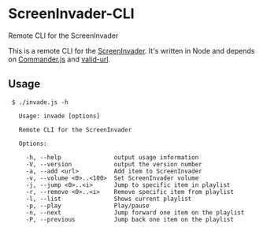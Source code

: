 # ScreenInvader-CLI
Remote CLI for the ScreenInvader

This is a remote CLI for the [ScreenInvader](https://github.com/screeninvader/ScreenInvader). It's written in Node and depends on [Commander.js](https://github.com/tj/commander.js) and [valid-url](https://www.npmjs.com/package/valid-url).

## Usage

``` 
 $ ./invade.js -h

   Usage: invade [options]

   Remote CLI for the ScreenInvader

   Options:

     -h, --help               output usage information
     -V, --version            output the version number
     -a, --add <url>          Add item to ScreenInvader
     -v, --volume <0>..<100>  Set ScreenInvader volume
     -j, --jump <0>..<i>      Jump to specific item in playlist
     -r, --remove <0>..<i>    Remove specific item from playlist
     -l, --list               Shows current playlist
     -p, --play               Play/pause
     -n, --next               Jump forward one item on the playlist
     -P, --previous           Jump back one item on the playlist
```

